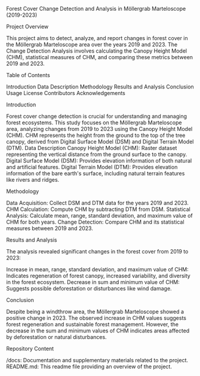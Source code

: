 Forest Cover Change Detection and Analysis in Möllergrab Marteloscope (2019-2023)

Project Overview

This project aims to detect, analyze, and report changes in forest cover in the Möllergrab Marteloscope area over the years 2019 and 2023. The Change Detection Analysis involves calculating the Canopy Height Model (CHM), statistical measures of CHM, and comparing these metrics between 2019 and 2023.

Table of Contents

Introduction
Data Description
Methodology
Results and Analysis
Conclusion
Usage
License
Contributors
Acknowledgements

Introduction

Forest cover change detection is crucial for understanding and managing forest ecosystems. This study focuses on the Möllergrab Marteloscope area, analyzing changes from 2019 to 2023 using the Canopy Height Model (CHM). CHM represents the height from the ground to the top of the tree canopy, derived from Digital Surface Model (DSM) and Digital Terrain Model (DTM).
Data Description
Canopy Height Model (CHM): Raster dataset representing the vertical distance from the ground surface to the canopy.
Digital Surface Model (DSM): Provides elevation information of both natural and artificial features.
Digital Terrain Model (DTM): Provides elevation information of the bare earth's surface, including natural terrain features like rivers and ridges.

Methodology

Data Acquisition:
Collect DSM and DTM data for the years 2019 and 2023.
CHM Calculation:
Compute CHM by subtracting DTM from DSM.
Statistical Analysis:
Calculate mean, range, standard deviation, and maximum value of CHM for both years.
Change Detection:
Compare CHM and its statistical measures between 2019 and 2023.

Results and Analysis

The analysis revealed significant changes in the forest cover from 2019 to 2023:

Increase in mean, range, standard deviation, and maximum value of CHM: Indicates regeneration of forest canopy, increased variability, and diversity in the forest ecosystem.
Decrease in sum and minimum value of CHM: Suggests possible deforestation or disturbances like wind damage.

Conclusion

Despite being a windthrow area, the Möllergrab Marteloscope showed a positive change in 2023. The observed increase in CHM values suggests forest regeneration and sustainable forest management. However, the decrease in the sum and minimum values of CHM indicates areas affected by deforestation or natural disturbances.

Repository Content

/docs: Documentation and supplementary materials related to the project.
README.md: This readme file providing an overview of the project.
